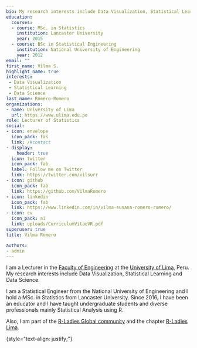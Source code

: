 ```yaml
---
bio: My research interests include Data Visualization, Statistical Learning and Data Science.
education:
  courses:
  - course: MSc. in Statistics
    institution: Lancaster University
    year: 2015
  - course: BSc in Statistical Engineering
    institution: National University of Engineering
    year: 2012
email: ""
first_name: Vilma S.
highlight_name: true
interests:
 - Data Visualization
 - Statistical Learning
 - Data Science
last_name: Romero-Romero
organizations:
- name: University of Lima
  url: https://www.ulima.edu.pe
role: Lecturer of Statistics
social:
- icon: envelope
  icon_pack: fas
  link: /#contact
- display:
    header: true
  icon: twitter
  icon_pack: fab
  label: Follow me on Twitter
  link: https://twitter.com/vilsurr
- icon: github
  icon_pack: fab
  link: https://github.com/VilmaRomero
- icon: linkedin
  icon_pack: fab
  link: https://www.linkedin.com/in/vilma-susana-romero-romero/
- icon: cv
  icon_pack: ai
  link: uploads/CurriculumVitaeVR.pdf
superuser: true
title: Vilma Romero

authors:
- admin
---
```


I am a Lecturer in the [Faculty of Engineering](https://www.ulima.edu.pe/pregrado/ingenieria-de-sistemas) at the [University of Lima](https://www.ulima.edu.pe), Peru. My research interests include Data Visualization, Statistical Learning and Data Science.

I am a Statistical Engineer from the National University of Engineering and I hold a MSc. in Statistics from Lancaster University. Since 2016, I have been an educator and I have taught undergraduate students and diverse professionals mainly Statistical Analysis using R. 

Also, I am part of the [R-Ladies Global community](https://rladies.org) and the chapter [R-Ladies Lima](https://www.meetup.com/es-ES/rladies-lima/).

{style="text-align: justify;"}
